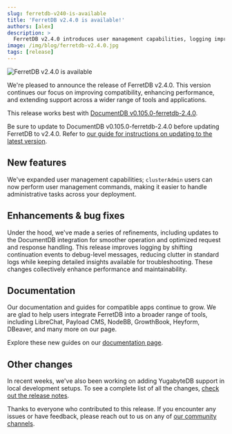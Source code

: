 ```yaml
---
slug: ferretdb-v240-is-available
title: 'FerretDB v2.4.0 is available!'
authors: [alex]
description: >
  FerretDB v2.4.0 introduces user management capabilities, logging improvements, and more compatibility.
image: /img/blog/ferretdb-v2.4.0.jpg
tags: [release]
---
```


![FerretDB v2.4.0 is available](/img/blog/ferretdb-v2.4.0.jpg)

We're pleased to announce the release of FerretDB v2.4.0.
This version continues our focus on improving compatibility, enhancing performance, and extending support across a wider range of tools and applications.

<!--truncate-->

This release works best with [DocumentDB v0.105.0-ferretdb-2.4.0](https://github.com/FerretDB/documentdb/releases/tag/v0.105.0-ferretdb-2.4.0).

Be sure to update to DocumentDB v0.105.0-ferretdb-2.4.0 before updating FerretDB to v2.4.0.
Refer to [our guide for instructions on updating to the latest version](https://docs.ferretdb.io/installation/ferretdb/docker/#updating-to-a-new-version).

## New features

We've expanded user management capabilities; `clusterAdmin` users can now perform user management commands, making it easier to handle administrative tasks across your deployment.

## Enhancements & bug fixes

Under the hood, we've made a series of refinements, including updates to the DocumentDB integration for smoother operation and optimized request and response handling.
This release improves logging by shifting continuation events to debug-level messages, reducing clutter in standard logs while keeping detailed insights available for troubleshooting.
These changes collectively enhance performance and maintainability.

## Documentation

Our documentation and guides for compatible apps continue to grow.
We are glad to help users integrate FerretDB into a broader range of tools, including LibreChat, Payload CMS, NodeBB, GrowthBook, Heyform, DBeaver, and many more on our page.

Explore these new guides on our [documentation page](https://docs.ferretdb.io/compatible-applications/).

## Other changes

In recent weeks, we've also been working on adding YugabyteDB support in local development setups.
To see a complete list of all the changes, [check out the release notes](https://github.com/FerretDB/FerretDB/releases/tag/v2.4.0).

Thanks to everyone who contributed to this release.
If you encounter any issues or have feedback, please reach out to us on any of [our community channels](https://docs.ferretdb.io/#community).
